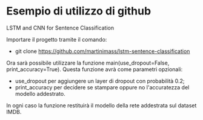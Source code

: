 # Esempio di utilizzo di github
LSTM and CNN for Sentence Classification


Importare il progetto tramite il comando:
 - git clone https://github.com/martinimass/lstm-sentence-classification

Ora sarà possibile utilizzare la funzione main(use_dropout=False, print_accuracy=True).
Questa funzione avrà come parametri opzionali:
- use_dropout per aggiungere un layer di dropout con probabilità 0.2;
- print_accuracy per decidere se stampare oppure no l'accuratezza del modello addestrato.

In ogni caso la funzione restituirà il modello della rete addestrata sul dataset IMDB.
